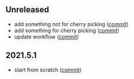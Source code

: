 ## Unreleased
* add something not for cherry picking ([commit](337eaf4e866aee14b32759bb1fd3e53a9efdd4e5))
* add something for cherry picking ([commit](59c6fa79daab9ba361647b63e86f8f5a418af27c))
* update workflow ([commit](63e8dd249b79d7e4ef61543edaedb4128de4419e))
## 2021.5.1
* start from scratch ([commit](https://github.com/tudorrrrrr/releases-test/commit/47115ca6a7b6670d97a6eff7525ba6f5704a2f06))